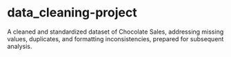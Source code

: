 # data_cleaning-project
A cleaned and standardized dataset of Chocolate Sales, addressing missing values, duplicates, and formatting inconsistencies, prepared for subsequent analysis.
